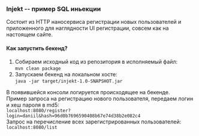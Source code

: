 ### Injekt -- пример SQL иньекции
Состоит из HTTP наносервиса регистрации новых пользователей и приложенного для наглядности UI регистрации, совсем как на настоящем сайте.  

#### Как запустить бекенд?
1. Собираем исходный код из репозитория в исполняемый файл:  
`mvn clean package` 
1. Запускаем бекенд на локальном хосте:  
`java -jar target/injekt-1.0-SNAPSHOT.jar `

В появившейся консоли логируется происходящее на бекенде.  
Пример запроса на регистрацию нового пользователя, передаем логин и хеш пароля в md5:  
`localhost:8080/register?login=daniil&hash=96d0b7696590408b67e74d38b2e082c4`  
Запрос на перечисление всех зарегистрированных пользователей:  
`localhost:8080/list`

### 